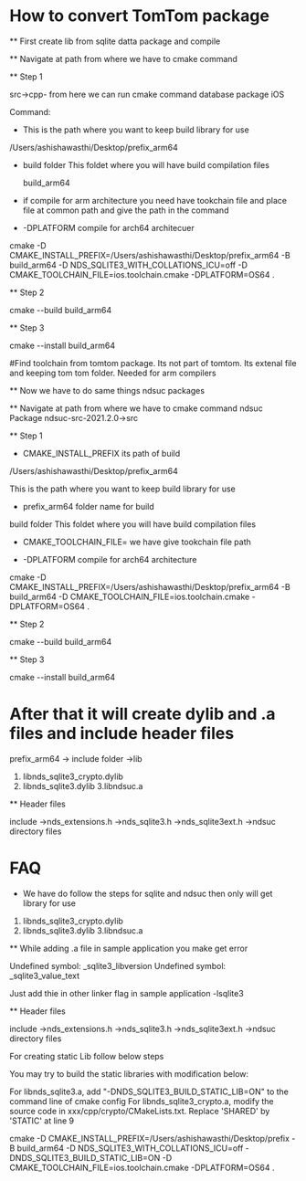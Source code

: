 # How to convert TomTom package

** First create lib from sqlite datta package and compile
 
** Navigate at path from where we have to cmake command 

** Step 1

  src->cpp- from here we can run cmake command database package iOS

Command:

 * This is the path where you want to keep build library for use 
 
 /Users/ashishawasthi/Desktop/prefix_arm64

* build folder This foldet where you will have build compilation files 

  build_arm64  


* if compile for arm architecture you need have tookchain file and  place file at common path and give the path in the command

* -DPLATFORM compile for arch64 architecuer 

cmake -D CMAKE_INSTALL_PREFIX=/Users/ashishawasthi/Desktop/prefix_arm64 -B build_arm64 -D NDS_SQLITE3_WITH_COLLATIONS_ICU=off -D CMAKE_TOOLCHAIN_FILE=ios.toolchain.cmake -DPLATFORM=OS64 .

** Step 2

cmake --build build_arm64 

** Step 3

 cmake --install build_arm64


#Find toolchain from tomtom package. Its not part of tomtom. Its extenal file and keeping tom tom folder. Needed for arm compilers




** Now we have  to do same  things ndsuc packages 
 
** Navigate at path from where we have to cmake command ndsuc Package
ndsuc-src-2021.2.0->src

** Step 1

* CMAKE_INSTALL_PREFIX its path of build 

/Users/ashishawasthi/Desktop/prefix_arm64 

 This is the path where you want to keep build library for use 

* prefix_arm64 folder name for build 

build folder This foldet where you will have build compilation files 

* CMAKE_TOOLCHAIN_FILE= we have give tookchain file path

* -DPLATFORM compile for arch64 architecture 

cmake -D CMAKE_INSTALL_PREFIX=/Users/ashishawasthi/Desktop/prefix_arm64 -B build_arm64 -D CMAKE_TOOLCHAIN_FILE=ios.toolchain.cmake -DPLATFORM=OS64 .

** Step 2

cmake --build build_arm64 


** Step 3

 cmake --install build_arm64


# After that it will create dylib and .a files and include header files

prefix_arm64 
           -> include folder
           ->lib

1. libnds_sqlite3_crypto.dylib
2. libnds_sqlite3.dylib
3.libndsuc.a 

** Header files 

include
      ->nds_extensions.h
      ->nds_sqlite3.h
      ->nds_sqlite3ext.h
      ->ndsuc directory files



# FAQ 

* We have do follow the steps for sqlite and ndsuc then only will get library for use 

1. libnds_sqlite3_crypto.dylib
2. libnds_sqlite3.dylib
3.libndsuc.a 


** While adding .a file in sample application you make get error 


Undefined symbol: _sqlite3_libversion
Undefined symbol: _sqlite3_value_text


Just add thie in other linker flag in sample application -lsqlite3


** Header files 

include
      ->nds_extensions.h
      ->nds_sqlite3.h
      ->nds_sqlite3ext.h
      ->ndsuc directory files




For creating static Lib follow below steps


You may try to build the static libraries with modification below:

For libnds_sqlite3.a, add "-DNDS_SQLITE3_BUILD_STATIC_LIB=ON" to the command line of cmake config
For libnds_sqlite3_crypto.a, modify the source code in xxx/cpp/crypto/CMakeLists.txt. Replace 'SHARED' by 'STATIC' at line 9 


cmake -D CMAKE_INSTALL_PREFIX=/Users/ashishawasthi/Desktop/prefix -B build_arm64 -D NDS_SQLITE3_WITH_COLLATIONS_ICU=off -DNDS_SQLITE3_BUILD_STATIC_LIB=ON -D CMAKE_TOOLCHAIN_FILE=ios.toolchain.cmake -DPLATFORM=OS64 .
